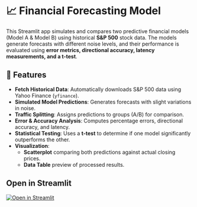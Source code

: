 # 📈 Financial Forecasting Model 

This Streamlit app simulates and compares two predictive financial models (Model A & Model B) using historical **S&P 500** stock data. The models generate forecasts with different noise levels, and their performance is evaluated using **error metrics, directional accuracy, latency measurements, and a t-test**.

## 🚀 Features

- **Fetch Historical Data**: Automatically downloads S&P 500 data using Yahoo Finance (`yfinance`).
- **Simulated Model Predictions**: Generates forecasts with slight variations in noise.
- **Traffic Splitting**: Assigns predictions to groups (A/B) for comparison.
- **Error & Accuracy Analysis**: Computes percentage errors, directional accuracy, and latency.
- **Statistical Testing**: Uses a **t-test** to determine if one model significantly outperforms the other.
- **Visualization**:
  - **Scatterplot** comparing both predictions against actual closing prices.
  - **Data Table** preview of processed results.
## Open in Streamlit
[![Open in Streamlit](https://static.streamlit.io/badges/streamlit_badge_black_white.svg)](https://rcforecastingmodel.streamlit.app/)


